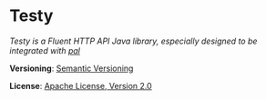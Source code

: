 # Testy

*Testy is a Fluent HTTP API Java library, especially designed to be integrated with [pal](http://paltest.org)*

**Versioning**:  [Semantic Versioning](http://semver.org/)

**License**: [Apache License, Version 2.0](http://www.apache.org/licenses/LICENSE-2.0)
